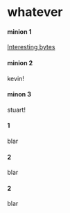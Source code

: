 # whatever



<!-- tabs:start -->

#### **minion 1**

[Interesting bytes](InterestingBytes/articles/recommended_sites.md ':include')

#### **minion 2**

kevin!

#### **minon 3**

stuart!
#### **1**
blar
#### 2
blar
#### 2
blar
<!-- tabs:end -->



